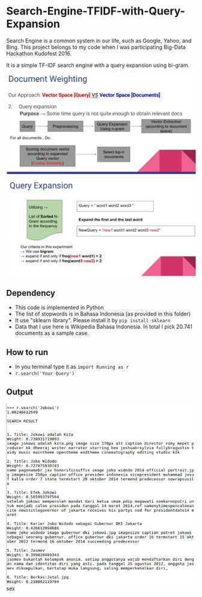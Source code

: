 # Search-Engine-TFIDF-with-Query-Expansion

Search Engine is a common system in our life, such as Google, Yahoo, and Bing.
This project belongs to my code when I was participating Big-Data Hackathon Kudofest 2016.

It is a simple TF-IDF search engine with a query expansion using bi-gram.

![Proses](https://github.com/fajri91/document/blob/master/search2.jpg)

## Dependency

- This code is implemented in Python
- The list of stopwords is in Bahasa Indonesia (as provided in this folder)
- It use "sklearn library". Please install it by ```pip install sklearn```
- Data that I use here is Wikipedia Bahasa Indonesia. In total I pick 20.741 documents as a sample case.


## How to run

- In you terminal type it as ```import Running as r```
- ```r.search('Your Query')```

## Output

![SE Output](https://github.com/fajri91/document/blob/master/search.jpg)
sex